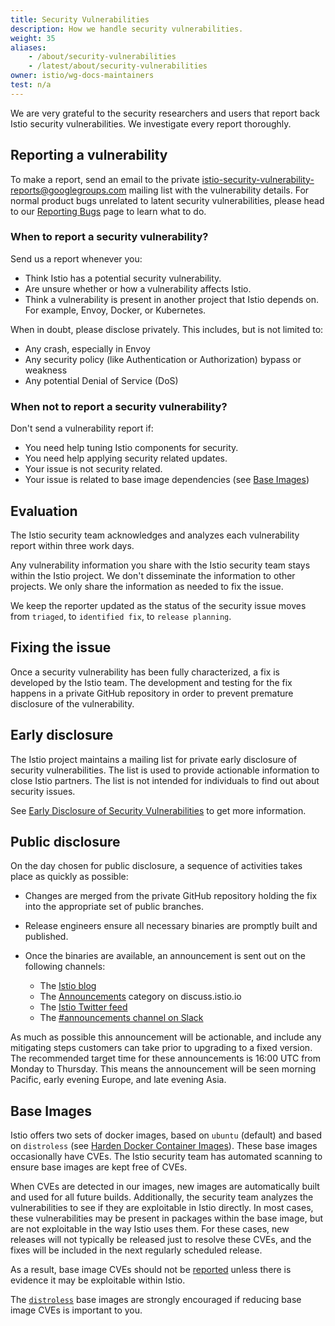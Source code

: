 ```yaml
---
title: Security Vulnerabilities
description: How we handle security vulnerabilities.
weight: 35
aliases:
    - /about/security-vulnerabilities
    - /latest/about/security-vulnerabilities
owner: istio/wg-docs-maintainers
test: n/a
---
```


We are very grateful to the security researchers and users that report
back Istio security vulnerabilities. We investigate every report thoroughly.

## Reporting a vulnerability

To make a report, send an email to the private
[istio-security-vulnerability-reports@googlegroups.com](mailto:istio-security-vulnerability-reports@googlegroups.com)
mailing list with the vulnerability details. For normal product bugs
unrelated to latent security vulnerabilities, please head to
our [Reporting Bugs](/docs/releases/bugs/) page to learn what to do.

### When to report a security vulnerability?

Send us a report whenever you:

- Think Istio has a potential security vulnerability.
- Are unsure whether or how a vulnerability affects Istio.
- Think a vulnerability is present in another project that Istio
depends on. For example, Envoy, Docker, or Kubernetes.

When in doubt, please disclose privately. This includes, but is not limited to:

- Any crash, especially in Envoy
- Any security policy (like Authentication or Authorization) bypass or weakness
- Any potential Denial of Service (DoS)

### When not to report a security vulnerability?

Don't send a vulnerability report if:

- You need help tuning Istio components for security.
- You need help applying security related updates.
- Your issue is not security related.
- Your issue is related to base image dependencies (see [Base Images](#base-images))

## Evaluation

The Istio security team acknowledges and analyzes each vulnerability report within three
work days.

Any vulnerability information you share with the Istio security team stays
within the Istio project. We don't disseminate the information to other
projects. We only share the information as needed to fix the issue.

We keep the reporter updated as the status of the security issue moves
from `triaged`, to `identified fix`, to `release planning`.

## Fixing the issue

Once a security vulnerability has been fully characterized, a fix is developed by the Istio team.
The development and testing for the fix happens in a private GitHub repository in order to prevent
premature disclosure of the vulnerability.

## Early disclosure

The Istio project maintains a mailing list for private early disclosure of security vulnerabilities. The list is used to provide actionable
information to close Istio partners. The list is not intended for individuals to find out about security issues.

See [Early Disclosure of Security Vulnerabilities](https://github.com/istio/community/blob/master/EARLY-DISCLOSURE.md) to get more information.

## Public disclosure

On the day chosen for public disclosure, a sequence of activities takes place as quickly as possible:

- Changes are merged from the private GitHub repository holding the fix into the appropriate set of public
branches.

- Release engineers ensure all necessary binaries are promptly built and published.

- Once the binaries are available, an announcement is sent out on the following channels:

    - The [Istio blog](/blog)
    - The [Announcements](https://discuss.istio.io/c/announcements) category on discuss.istio.io
    - The [Istio Twitter feed](https://twitter.com/IstioMesh)
    - The [#announcements channel on Slack](https://istio.slack.com/messages/CFXS256EQ/)

As much as possible this announcement will be actionable, and include any mitigating steps customers can take prior to
upgrading to a fixed version. The recommended target time for these announcements is 16:00 UTC from Monday to Thursday.
This means the announcement will be seen morning Pacific, early evening Europe, and late evening Asia.

## Base Images

Istio offers two sets of docker images, based on `ubuntu` (default) and based on `distroless` (see [Harden Docker Container Images](/docs/ops/configuration/security/harden-docker-images/)).
These base images occasionally have CVEs.
The Istio security team has automated scanning to ensure base images are kept free of CVEs.

When CVEs are detected in our images, new images are automatically built and used for all future builds.
Additionally, the security team analyzes the vulnerabilities to see if they are exploitable in Istio directly.
In most cases, these vulnerabilities may be present in packages within the base image, but are not exploitable in the way Istio uses them.
For these cases, new releases will not typically be released just to resolve these CVEs, and the fixes will be included in the next regularly scheduled release.

As a result, base image CVEs should not be [reported](#reporting-a-vulnerability) unless there is evidence it may be exploitable within Istio.

The [`distroless`](/docs/ops/configuration/security/harden-docker-images/) base images are strongly encouraged if reducing base image CVEs is important to you.
